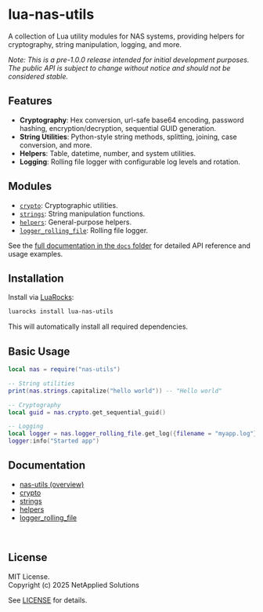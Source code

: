 # lua-nas-utils

A collection of Lua utility modules for NAS systems, providing helpers for cryptography, string manipulation, logging, and more.   

*Note: This is a pre-1.0.0 release intended for initial development purposes. The public API is subject to change without notice and should not be considered stable.*

## Features

- **Cryptography**: Hex conversion, url-safe base64 encoding, password hashing, encryption/decryption, sequential GUID generation.
- **String Utilities**: Python-style string methods, splitting, joining, case conversion, and more.
- **Helpers**: Table, datetime, number, and system utilities.
- **Logging**: Rolling file logger with configurable log levels and rotation.

## Modules

- [`crypto`](./docs/crypto.md): Cryptographic utilities.
- [`strings`](./docs/strings.md): String manipulation functions.
- [`helpers`](./docs/helpers.md): General-purpose helpers.
- [`logger_rolling_file`](./docs/logger_rolling_file.md): Rolling file logger.

See the [full documentation in the `docs` folder](./docs/) for detailed API reference and usage examples.

## Installation

Install via [LuaRocks](https://luarocks.org/modules/netapplied/lua-nas-utils):

```sh
luarocks install lua-nas-utils
```

This will automatically install all required dependencies.

## Basic Usage

```lua
local nas = require("nas-utils")

-- String utilities
print(nas.strings.capitalize("hello world")) -- "Hello world"

-- Cryptography
local guid = nas.crypto.get_sequential_guid()

-- Logging
local logger = nas.logger_rolling_file.get_log({filename = "myapp.log"})
logger:info("Started app")
```

## Documentation

- [nas-utils (overview)](./docs/nas-utils.md)
- [crypto](./docs/crypto.md)
- [strings](./docs/strings.md)
- [helpers](./docs/helpers.md)
- [logger_rolling_file](./docs/logger_rolling_file.md)

<br>

## License

MIT License.  
Copyright (c) 2025 NetApplied Solutions
    
See [LICENSE](./LICENSE) for details.
